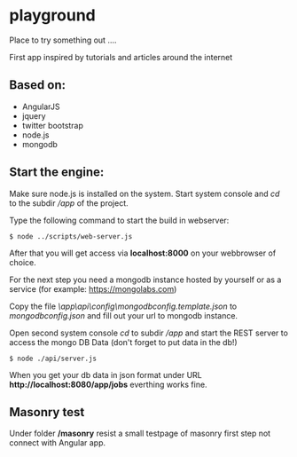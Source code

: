 playground
==========

Place to try something out ....

First app inspired by tutorials and articles around the internet

Based on:
---------
* AngularJS
* jquery
* twitter bootstrap
* node.js
* mongodb

Start the engine:
-----------------

Make sure node.js is installed on the system.
Start system console and *cd* to the subdir */app* of the project.

Type the following command to start the build in webserver:

    $ node ../scripts/web-server.js

After that you will get access via **localhost:8000** on your webbrowser of choice.

For the next step you need a mongodb instance hosted by yourself or as a service (for example: https://mongolabs.com)

Copy the file *\app\api\config\mongodbconfig.template.json* to *mongodbconfig.json* and fill out your url to mongodb instance.

Open second system console *cd* to subdir */app* and start the REST server to access the mongo DB Data (don't forget to put data in the db!)

    $ node ./api/server.js

When you get your db data in json format under URL **http://localhost:8080/app/jobs** everthing works fine.

Masonry test
------------

Under folder **/masonry** resist a small testpage of masonry first step not connect with Angular app.